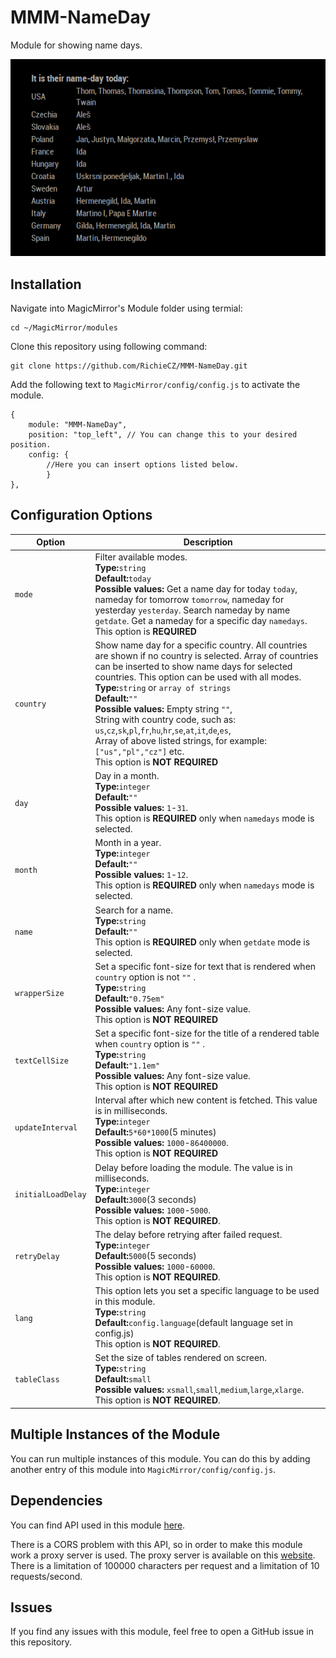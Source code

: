 # MMM-NameDay
Module for showing name days. 

![module MMM-NameDay](screenshot.png)

## Installation
Navigate into MagicMirror's Module folder using termial:
```
cd ~/MagicMirror/modules
```
Clone this repository using following command: 
```
git clone https://github.com/RichieCZ/MMM-NameDay.git
```
Add the following text to ```MagicMirror/config/config.js``` to activate the module.
```
{
    module: "MMM-NameDay",
    position: "top_left", // You can change this to your desired position.
    config: {
        //Here you can insert options listed below.
        }
},
```
## Configuration Options
| Option  | Description |
| ------------- | ------------- |
| ```mode```  | Filter available modes.<br/> **Type:**```string```<br/> **Default:**```today```<br/>**Possible values:** Get a name day for today ```today```, nameday for tomorrow ```tomorrow```, nameday for yesterday ```yesterday```. Search nameday by name ```getdate```. Get a nameday for a specific day ```namedays```.<br/> This option is **REQUIRED**   |
| ```country```  | Show name day for a specific country. All countries are shown if no country is selected. Array of countries can be inserted to show name days for selected countries. This option can be used with all modes.<br/> **Type:**```string``` or ```array of strings```<br/> **Default:**```""```<br/>**Possible values:** Empty string ```""```,<br/> String with country code, such as: ```us```,```cz```,```sk```,```pl```,```fr```,```hu```,```hr```,```se```,```at```,```it```,```de```,```es```,<br/> Array of above listed strings, for example:```["us","pl","cz"]``` etc. <br/>This option is **NOT REQUIRED**    |
| ```day```  | Day in a month.<br/> **Type:**```integer```<br/> **Default:**```""```<br/>**Possible values:** ```1```-```31```.<br/> This option is **REQUIRED** only when ```namedays``` mode is selected.   |
| ```month```  | Month in a year.<br/> **Type:**```integer```<br/> **Default:**```""```<br/>**Possible values:** ```1```-```12```.<br/> This option is **REQUIRED** only when ```namedays``` mode is selected.   |
| ```name```  | Search for a name.<br/> **Type:**```string```<br/> **Default:**```""```<br/>This option is **REQUIRED** only when ```getdate``` mode is selected.   |
| ```wrapperSize```  | Set a specific font-size for text that is rendered when ```country``` option is not ```""``` .<br/> **Type:**```string```<br/> **Default:**```"0.75em"```<br/>**Possible values:** Any font-size value.<br/> This option is **NOT REQUIRED**    |
| ```textCellSize```  | Set a specific font-size for the title of a rendered table when ```country``` option is ```""``` .<br/> **Type:**```string```<br/> **Default:**```"1.1em"```<br/>**Possible values:** Any font-size value.<br/> This option is **NOT REQUIRED**    |
| ```updateInterval```  | Interval after which new content is fetched. This value is in milliseconds.<br/> **Type:**```integer```<br/> **Default:**```5*60*1000```(5 minutes)<br/>**Possible values:** ```1000```-```86400000```.<br/> This option is **NOT REQUIRED** |
| ```initialLoadDelay```  | Delay before loading the module. The value is in milliseconds.<br/> **Type:**```integer```<br/> **Default:**```3000```(3 seconds)<br/>**Possible values:** ```1000```-```5000```.<br/> This option is **NOT REQUIRED**. |
| ```retryDelay```  | The delay before retrying after failed request.<br/> **Type:**```integer```<br/> **Default:**```5000```(5 seconds)<br/>**Possible values:** ```1000```-```60000```.<br/> This option is **NOT REQUIRED**. |
| ```lang```  | This option lets you set a specific language to be used in this module.<br/> **Type:**```string```<br/> **Default:**```config.language```(default language set in config.js)<br/> This option is **NOT REQUIRED**. |
| ```tableClass```  | Set the size of tables rendered on screen.<br/> **Type:**```string```<br/> **Default:**```small```<br/>**Possible values:** ```xsmall```,```small```,```medium```,```large```,```xlarge```.<br/> This option is **NOT REQUIRED**. |

## Multiple Instances of the Module
You can run multiple instances of this module. You can do this by adding another entry of this module into ```MagicMirror/config/config.js```.

## Dependencies 
You can find API used in this module [here](https://api.abalin.net).

There is a CORS problem with this API, so in order to make this module work a proxy server is used. The proxy server is available on this [website](https://github.com/Freeboard/thingproxy). There is a limitation of 100000 characters per request and a limitation of 10 requests/second.

## Issues
If you find any issues with this module, feel free to open a GitHub issue in this repository. 
